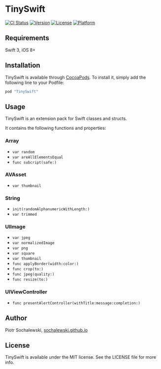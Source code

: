 # TinySwift

[![CI Status](http://img.shields.io/travis/sochalewski/TinySwift.svg?style=flat)](https://travis-ci.org/sochalewski/TinySwift)
[![Version](https://img.shields.io/cocoapods/v/TinySwift.svg?style=flat)](http://cocoapods.org/pods/TinySwift)
[![License](https://img.shields.io/cocoapods/l/TinySwift.svg?style=flat)](http://cocoapods.org/pods/TinySwift)
[![Platform](https://img.shields.io/cocoapods/p/TinySwift.svg?style=flat)](http://cocoapods.org/pods/TinySwift)

## Requirements

Swift 3, iOS 8+

## Installation

TinySwift is available through [CocoaPods](http://cocoapods.org). To install
it, simply add the following line to your Podfile:

```ruby
pod "TinySwift"
```

## Usage

TinySwift is an extension pack for Swift classes and structs.

It contains the following functions and properties:

### Array

* `var random`
* `var areAllElementsEqual`
* `func subcript(safe:)`

### AVAsset

* `var thumbnail`

### String

* `init(randomAlphanumericWithLength:)`
* `var trimmed`

### UIImage

* `var jpeg`
* `var normalizedImage`
* `var png`
* `var square`
* `var thumbnail`
* `func applyBorder(width:color:)`
* `func crop(to:)`
* `func jpeg(quality:)`
* `func resize(to:)`

### UIViewController

* `func presentAlertController(withTitle:message:completion:)`

## Author

Piotr Sochalewski, <a href="http://sochalewski.github.io/">sochalewski.github.io</a>

## License

TinySwift is available under the MIT license. See the LICENSE file for more info.
